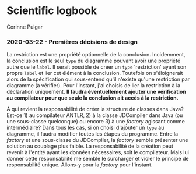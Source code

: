 # Scientific logbook
Corinne Pulgar

### 2020-03-22 - Premières décisions de design

La restriction est une propriété optionnelle de la conclusion. Incidemment, la conclusion est le seul `type` du diagramme pouvant avoir une propriété autre que le `label`. Il serait possible de créer un `type` 'restriction' ayant son propre `label` et lier cet élément à la conclusion. Toutefois on s'éloignerait alors de la spécification qui sous-entend qu'il n'existe qu'une restriction par diagramme (à vérifier). Pour l'instant, j'ai choisis de lier la restriction à la déclaration uniquement. **Il faudra éventuellement ajouter une vérification au compilateur pour que seule la conclusion ait accès à la restriction.**

À qui revient la responsabilité de créer la structure de classes dans Java? Est-ce 1) au compilateur ANTLR, 2) à la classe JDCompiler dans Java (ou une sous-classe quelconque) ou encore 3) à une *factory* agissant comme intermédiaire? Dans tous les cas, si on choisi d'ajouter un `type` au diagramme, il faudra modifier toutes les étapes du programme. Entre la *factory* et une sous-classe du JDCompiler, la *factory* semble présenter une solution au couplage plus faible. La responsabilité de la création peut revenir à l'entité ayant les données nécessaires, soit le compilateur. Mais lui donner cette responsabilité me semble le surcharger et violer le principe de responsabilité unique. Allons-y pour la *factory* pour l'instant. 

